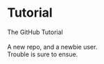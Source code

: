 # Tutorial
The GitHub Tutorial<br>
<br>
A new repo, and a newbie user.<br>
Trouble is sure to ensue.

